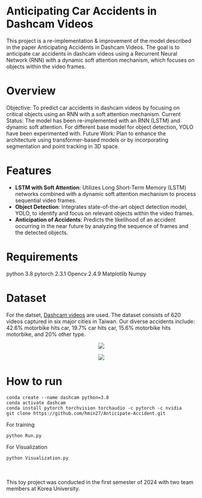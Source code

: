 # Anticipating Car Accidents in Dashcam Videos
This project is a re-implementation & improvement of the model described in the paper Anticipating Accidents in Dashcam Videos. The goal is to anticipate car accidents in dashcam videos using a Recurrent Neural Network (RNN) with a dynamic soft attention mechanism, which focuses on objects within the video frames.

# Overview
Objective: To predict car accidents in dashcam videos by focusing on critical objects using an RNN with a soft attention mechanism.
Current Status: The model has been re-implemented with an RNN (LSTM) and dynamic soft attention. For different base model for object detection, YOLO have been experimented with.
Future Work: Plan to enhance the architecture using transformer-based models or by incorporating segmentation and point tracking in 3D space.

# Features
- **LSTM with Soft Attention**: Utilizes Long Short-Term Memory (LSTM) networks combined with a dynamic soft attention mechanism to process sequential video frames.
- **Object Detection**: Integrates state-of-the-art object detection model, YOLO, to identify and focus on relevant objects within the video frames.
- **Anticipation of Accidents**: Predicts the likelihood of an accident occurring in the near future by analyzing the sequence of frames and the detected objects.

# Requirements
python 3.8
pytorch 2.3.1
Opencv 2.4.9
Matplotlib
Numpy

# Dataset
For the datset, [Dashcam videos](https://aliensunmin.github.io/project/dashcam/) are used. The dataset consists of 620 videos captured in six major cities in Taiwan. Our diverse accidents include: 42.6% motorbike hits car, 19.7% car hits car, 15.6% motorbike hits motorbike, and 20% other type.
<p align="center">
  <img src="https://github.com/user-attachments/assets/8a2c7d85-c2cf-49ff-8c23-40ec8b3e056e">
</p>
<p align="center">
  <img src="https://github.com/user-attachments/assets/337020a7-004b-4ccd-8525-96a3de07e7e0">
</p>

# How to run
```
conda create --name dashcam python=3.8
conda activate dashcam
conda install pytorch torchvision torchaudio -c pytorch -c nvidia
git clone https://github.com/hmin27/Anticipate-Accident.git
```

For training
```
python Run.py
```

For Visualization
```
python Visualization.py
```

</br>
</br>
This toy project was conducted in the first semester of 2024 with two team members at Korea University.

